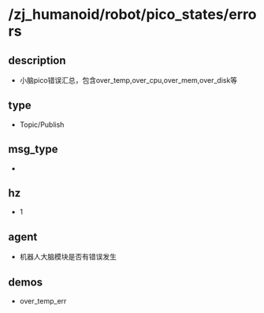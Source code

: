 # /zj_humanoid/robot/pico_states/errors

## description
- 小脑pico错误汇总，包含over_temp,over_cpu,over_mem,over_disk等

## type
- Topic/Publish

## msg_type
- [](../../../../zj_humanoid_types.md#)

## hz
- 1

## agent
- 机器人大脑模块是否有错误发生

## demos
- over_temp_err

